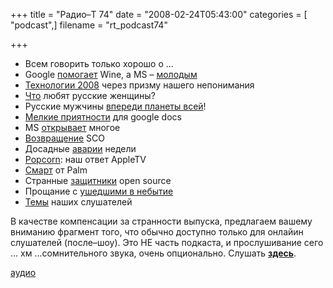 +++
title = "Радио–Т 74"
date = "2008-02-24T05:43:00"
categories = [ "podcast",]
filename = "rt_podcast74"

+++

- Всем говорить только хорошо о ...
- Google [помогает](http://soft.compulenta.ru/349299/) Wine, а MS – [молодым](http://webplanet.ru/news/soft/2008/02/21/dreamspark.html)
- [Технологии 2008](http://science.compulenta.ru/349260/) через призму нашего непонимания
- [Что](http://webplanet.ru/news/research/2008/02/20/superjob.html) любят русские женщины?
- Русские мужчины [впереди планеты всей](http://security.compulenta.ru/349525/)!
- [Мелкие приятности](http://lifehacker.ru/2008/02/19/zagruzchik-dlja-google-docs/) для google docs
- MS [открывает](http://www.opennet.ru/opennews/art.shtml?num=14318) многое
- [Возвращение](http://habrahabr.ru/blog/open_source/36089.html) SCO
- Досадные [аварии](http://net.compulenta.ru/349009/) недели
- [Popcorn](http://forum.ixbt.com/topic.cgi?id=62:12541): наш ответ AppleTV
- [Смарт](http://www.engadget.com/2008/02/21/atandt-palm-centro-gets-reviewed/) от Palm
- Странные [защитники](http://cnews.ru/news/top/index.shtml?2008/02/19/288851) open source
- Прощание с [ушедшими в небытие](http://net.compulenta.ru/349422/)
- [Темы](/p/2008/02/18/prep-74/) наших слушателей


В качестве компенсации за странности выпуска, предлагаем вашему вниманию фрагмент того, что обычно доступно только для онлайин слушателей (после–шоу). Это НЕ часть подкаста, и прослушивание сего ... хм ...сомнительного звука, очень опционально. Слушать [ **здесь**](https://archive.rucast.net/radio-t/media/rt74extra.mp3).

[аудио](https://cdn.radio-t.com/rt_podcast74.mp3)
<audio src="https://cdn.radio-t.com/rt_podcast74.mp3" preload="none"></audio>